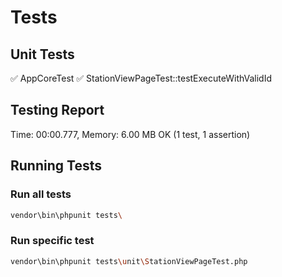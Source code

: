 # Tests

## Unit Tests
✅ AppCoreTest
✅ StationViewPageTest::testExecuteWithValidId

## Testing Report
Time: 00:00.777, Memory: 6.00 MB
OK (1 test, 1 assertion)

## Running Tests

### Run all tests
```bash
vendor\bin\phpunit tests\
```

### Run specific test
```bash
vendor\bin\phpunit tests\unit\StationViewPageTest.php
```
